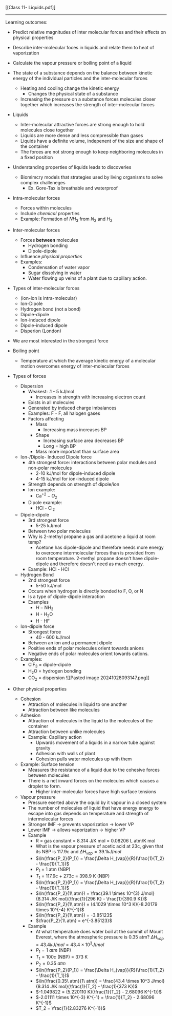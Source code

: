 [[Class 11- Liquids.pdf]]

---

Learning outcomes:
- Predict relative magnitudes of inter molecular forces and their effects on physical properties
- Describe inter-molecular foces in liquids and relate them to heat of vaporization
- Calculate the vapour pressure or boiling point of a liquid

- The state of a substance depends on the balance between kinetic energy of the individual particles and the inter-molecular forces
	- Heating and cooling change the kinetic energy
		- Changes the physical state of a substance
	- Increasing the pressure on a substance forces molecules closer together which increases the strength of inter-molecular forces
- Liquids
	- Inter-molecular attractive forces are strong enough to hold molecules close together
	- Liquids are more dense and less compressible than gases
	- Liquids have a definite volume, indepenent of the size and shape of the container
	- The forces are not strong enough to keep neighboring molecules in a fixed position
- Understanding properties of liquids leads to discoveries
	- Biomimcry models that strategies used by living organisms to solve complex challeneges
		- Ex. Gore-Tax is breathable and waterproof
- Intra-molecular forces
	- Forces within molecules
	- Include *chemical* properties
	- Example: Formation of ${NH}_3$ from $N_2$ and $H_2$  
- Inter-molecular forces
	- Forces **between** molecules
		- Hydrogen bonding
		- Dipole-dipole
	- Influence *physical properties*
	- Examples:
		- Condensation of water vapor
		- Sugar dissolving in water
		- Water flowing up veins of a plant due to capillary action.
- Types of inter-molecular forces
	- (ion-ion is intra-molecular)
	- Ion-Dipole
	- Hydrogen bond (not a bond)
	- Dipole-dipole
	- Ion-induced dipole
	- Dipole-induced dipole
	- Disperion (London)
- We are most interested in the strongest force
- Boiling point
	- Temperature at which the average kinetic energy of a molecular motion overcomes energy of inter-molecular forces
- Types of forces
	- Dispersion
		- Weakest: .1 - 5 kJ/mol
			- Increases in strength with increasing electron count
		- Exists in all molecules
		- Generated by induced charge imbalances
		- Examples: F - F, all halogen gases
		- Factors affecting
			- Mass
				- Increasing mass increases BP
			- Shape
				- Increasing surface area decreases BP
				- Long = high BP
			- Mass more important than surface area
	- Ion-/Dipole- Induced Dipole force
		- 4th strongest force: interactions between polar modules and non-polar molecules
			- 2-10 kJ/mol for dipole-induced dipole
			- 4-15 kJ/mol for ion-induced dipole
		- Strength depends on strength of dipole/ion
		- Ion example:
			- $\text{Ca}^{+2} - O_2$ 
		- Dipole example:
			- HCl - $\text{Cl}_2$ 
	- Dipole-dipole
		- 3rd strongest force
			- 5-25 kJ/mol
		- Between two polar molecules
		- Why is 2-methyl propane a gas and acetone a liquid at room temp?
			- Acetone has dipole-dipole and therefore needs more energy to overcome intermolecular forces than is provided from room temperature. 2-methyl propane doesn't have dipole-dipole and therefore doesn't need as much energy.
		- Example: HCl - HCl
	- Hydrogen Bond
		- 2nd strongest force
			- 5-50 kJ/mol
		- Occurs when hydrogen is directly bonded to F, O, or N
		- Is a type of dipole-dipole interaction
		- Examples
			- $H - \text{NH}_3$ 
			- $\text{H - H}_2\text{O}$ 
			- H - HF
	- Ion-dipole force
		- Strongest force
			- 40 - 600 kJ/mol
		- Between an ion and a permanent dipole
		- Positive ends of polar molecules orient towards anions
		- Negative ends of polar molecules orient towards cations.
	- Examples:
		- $\text{ClF}_3$ = dipole-dipole
		- $\text{H}_2\text{O}$ = hydrogen bonding
		- $\text{CO}_2$ = dispersion
![[Pasted image 20241028093147.png]]

- Other physical properties
	- Cohesion
		- Attraction of molecules in liquid to one another
		- Attraction between like molecules
	- Adhesion
		- Attraction of molecules in the liquid to the molecules of the container
		- Attraction between unlike molecules
		- Example: Capillary action
			- Upwards movement of a liquids in a narrow tube against gravity
			- Adhesion with walls of plant
			- Cohesion pulls water molecules up with them
	- Example: Surface tension
		- Measures the resistance of a liquid due to the cohesive forces between molecules
		- There is a net inward forces on the molecules which causes a droplet to form.
			- Higher inter-molecular forces have high surface tensions
	- Vapour pressure
		- Pressure exerted above the oquid by it vapour in a closed system
		- The number of molecules of liquid that have energy energy to escape into gas depends on temperature and strength of intermolecular forces
		- Stronger IMF -> prevents vaporization -> lower VP
		- Lower IMF -> allows vaporization -> higher VP
		- Example
			- R = gas constant = 8.314 J/K mol = 0.08206 L atm/K mol
			- What is the vapour pressure of acetic acid at 23c, given that its NBP is 117.9c and $\Delta H_{vap} = 39.1 kJ/mol$ 
			- $\ln(\frac{P_2}{P_1}) = \frac{\Delta H_{vap}}{R}(\frac{1}{T_2} - \frac{1}{T_1})$  
			- $P_1$ = 1 atm (NBP)
			- $T_1$ = 117.9c + 273c = 398.9 K (NBP)
			- $\ln(\frac{P_2}{P_1}) = \frac{\Delta H_{vap}}{R}(\frac{1}{T_2} - \frac{1}{T_1})$  
			- $\ln(\frac{P_2}{1\ atm}) = \frac{39.1 \times 10^{3} J/mol}{8.314 J/K mol}(\frac{1}{296 K} - \frac{1}{390.9 K})$  
			- $\ln(\frac{P_2}{1\ atm}) = (4.1029 \times 10^3 K)(-8.20179 \times 10^{-4} K^{-1})$ 
			- $\ln(\frac{P_2}{1\ atm}) = -3.85123$ 
			- $\frac{P_2}{1\ atm} = e^{-3.85123}$ 
		- Example
			- At what temperature does water boil at the summit of Mount Everest, where the atmospheric pressure is 0.35 atm? $\Delta H_{vap} = 43.4 kJ/mol = 43.4 \times 10^3 J/mol$ 
			- $P_1 = 1\ atm$ (NBP) 
			- $T_1 = 100c$ (NBP) = 373 K
			- $P_2 = 0.35\ atm$ 
			- $\ln(\frac{P_2}{P_1}) = \frac{\Delta H_{vap}}{R}(\frac{1}{T_2} - \frac{1}{T_1})$ 
			- $\ln(\frac{0.35\ atm}{1\ atm}) = \frac{43.4 \times 10^3 J/mol}{8.314 J/K mol}(\frac{1}{T_2} - \frac{1}{373 K})$   
			- $-1.049822 = (5.220110 K)(\frac{1}{T_2} - 2.68096 K^{-1})$  
			- $-2.01111 \times 10^{-3} K^{-1} = \frac{1}{T_2} - 2.68096 K^{-1}$ 
			- $T_2 = \frac{1}{2.83276 K^{-1}}$ 




